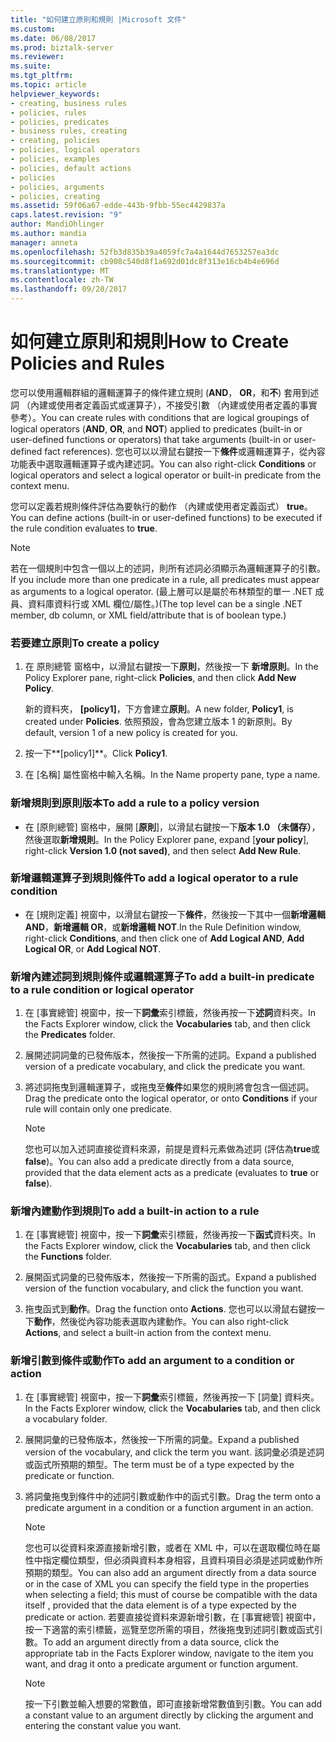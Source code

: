 ```yaml
---
title: "如何建立原則和規則 |Microsoft 文件"
ms.custom: 
ms.date: 06/08/2017
ms.prod: biztalk-server
ms.reviewer: 
ms.suite: 
ms.tgt_pltfrm: 
ms.topic: article
helpviewer_keywords:
- creating, business rules
- policies, rules
- policies, predicates
- business rules, creating
- creating, policies
- policies, logical operators
- policies, examples
- policies, default actions
- policies
- policies, arguments
- policies, creating
ms.assetid: 59f06a67-edde-443b-9fbb-55ec4429837a
caps.latest.revision: "9"
author: MandiOhlinger
ms.author: mandia
manager: anneta
ms.openlocfilehash: 52fb3d835b39a4059fc7a4a1644d7653257ea3dc
ms.sourcegitcommit: cb908c540d8f1a692d01dc8f313e16cb4b4e696d
ms.translationtype: MT
ms.contentlocale: zh-TW
ms.lasthandoff: 09/20/2017
---
```

# <a name="how-to-create-policies-and-rules"></a><span data-ttu-id="498c7-102">如何建立原則和規則</span><span class="sxs-lookup"><span data-stu-id="498c7-102">How to Create Policies and Rules</span></span>
<span data-ttu-id="498c7-103">您可以使用邏輯群組的邏輯運算子的條件建立規則 (**AND**， **OR**，和**不**) 套用到述詞 （內建或使用者定義函式或運算子），不接受引數 （內建或使用者定義的事實參考）。</span><span class="sxs-lookup"><span data-stu-id="498c7-103">You can create rules with conditions that are logical groupings of logical operators (**AND**, **OR**, and **NOT**) applied to predicates (built-in or user-defined functions or operators) that take arguments (built-in or user-defined fact references).</span></span> <span data-ttu-id="498c7-104">您也可以以滑鼠右鍵按一下**條件**或邏輯運算子，從內容功能表中選取邏輯運算子或內建述詞。</span><span class="sxs-lookup"><span data-stu-id="498c7-104">You can also right-click **Conditions** or logical operators and select a logical operator or built-in predicate from the context menu.</span></span>  
  
 <span data-ttu-id="498c7-105">您可以定義若規則條件評估為要執行的動作 （內建或使用者定義函式） **true**。</span><span class="sxs-lookup"><span data-stu-id="498c7-105">You can define actions (built-in or user-defined functions) to be executed if the rule condition evaluates to **true**.</span></span>  
  
> [!NOTE]
>  <span data-ttu-id="498c7-106">若在一個規則中包含一個以上的述詞，則所有述詞必須顯示為邏輯運算子的引數。</span><span class="sxs-lookup"><span data-stu-id="498c7-106">If you include more than one predicate in a rule, all predicates must appear as arguments to a logical operator.</span></span> <span data-ttu-id="498c7-107">(最上層可以是屬於布林類型的單一 .NET 成員、資料庫資料行或 XML 欄位/屬性。)</span><span class="sxs-lookup"><span data-stu-id="498c7-107">(The top level can be a single .NET member, db column, or XML field/attribute that is of boolean type.)</span></span>  
  
### <a name="to-create-a-policy"></a><span data-ttu-id="498c7-108">若要建立原則</span><span class="sxs-lookup"><span data-stu-id="498c7-108">To create a policy</span></span>  
  
1.  <span data-ttu-id="498c7-109">在 原則總管 窗格中，以滑鼠右鍵按一下**原則**，然後按一下 **新增原則**。</span><span class="sxs-lookup"><span data-stu-id="498c7-109">In the Policy Explorer pane, right-click **Policies**, and then click **Add New Policy**.</span></span>  
  
     <span data-ttu-id="498c7-110">新的資料夾， **[policy1]**，下方會建立**原則**。</span><span class="sxs-lookup"><span data-stu-id="498c7-110">A new folder, **Policy1**, is created under **Policies**.</span></span> <span data-ttu-id="498c7-111">依照預設，會為您建立版本 1 的新原則。</span><span class="sxs-lookup"><span data-stu-id="498c7-111">By default, version 1 of a new policy is created for you.</span></span>  
  
2.  <span data-ttu-id="498c7-112">按一下**[policy1]**。</span><span class="sxs-lookup"><span data-stu-id="498c7-112">Click **Policy1**.</span></span>  
  
3.  <span data-ttu-id="498c7-113">在 [名稱] 屬性窗格中輸入名稱。</span><span class="sxs-lookup"><span data-stu-id="498c7-113">In the Name property pane, type a name.</span></span>  
  
### <a name="to-add-a-rule-to-a-policy-version"></a><span data-ttu-id="498c7-114">新增規則到原則版本</span><span class="sxs-lookup"><span data-stu-id="498c7-114">To add a rule to a policy version</span></span>  
  
-   <span data-ttu-id="498c7-115">在 [原則總管] 窗格中，展開 [**原則**]，以滑鼠右鍵按一下**版本 1.0 （未儲存）**，然後選取**新增規則**。</span><span class="sxs-lookup"><span data-stu-id="498c7-115">In the Policy Explorer pane, expand [**your policy**], right-click **Version 1.0 (not saved)**, and then select **Add New Rule**.</span></span>  
  
### <a name="to-add-a-logical-operator-to-a-rule-condition"></a><span data-ttu-id="498c7-116">新增邏輯運算子到規則條件</span><span class="sxs-lookup"><span data-stu-id="498c7-116">To add a logical operator to a rule condition</span></span>  
  
-   <span data-ttu-id="498c7-117">在 [規則定義] 視窗中，以滑鼠右鍵按一下**條件**，然後按一下其中一個**新增邏輯 AND**，**新增邏輯 OR**，或**新增邏輯 NOT**.</span><span class="sxs-lookup"><span data-stu-id="498c7-117">In the Rule Definition window, right-click **Conditions**, and then click one of **Add Logical AND**, **Add Logical OR**, or **Add Logical NOT**.</span></span>  
  
### <a name="to-add-a-built-in-predicate-to-a-rule-condition-or-logical-operator"></a><span data-ttu-id="498c7-118">新增內建述詞到規則條件或邏輯運算子</span><span class="sxs-lookup"><span data-stu-id="498c7-118">To add a built-in predicate to a rule condition or logical operator</span></span>  
  
1.  <span data-ttu-id="498c7-119">在 [事實總管] 視窗中，按一下**詞彙**索引標籤，然後再按一下**述詞**資料夾。</span><span class="sxs-lookup"><span data-stu-id="498c7-119">In the Facts Explorer window, click the **Vocabularies** tab, and then click the **Predicates** folder.</span></span>  
  
2.  <span data-ttu-id="498c7-120">展開述詞詞彙的已發佈版本，然後按一下所需的述詞。</span><span class="sxs-lookup"><span data-stu-id="498c7-120">Expand a published version of a predicate vocabulary, and click the predicate you want.</span></span>  
  
3.  <span data-ttu-id="498c7-121">將述詞拖曳到邏輯運算子，或拖曳至**條件**如果您的規則將會包含一個述詞。</span><span class="sxs-lookup"><span data-stu-id="498c7-121">Drag the predicate onto the logical operator, or onto **Conditions** if your rule will contain only one predicate.</span></span>  
  
    > [!NOTE]
    >  <span data-ttu-id="498c7-122">您也可以加入述詞直接從資料來源，前提是資料元素做為述詞 (評估為**true**或**false**)。</span><span class="sxs-lookup"><span data-stu-id="498c7-122">You can also add a predicate directly from a data source, provided that the data element acts as a predicate (evaluates to **true** or **false**).</span></span>  
  
### <a name="to-add-a-built-in-action-to-a-rule"></a><span data-ttu-id="498c7-123">新增內建動作到規則</span><span class="sxs-lookup"><span data-stu-id="498c7-123">To add a built-in action to a rule</span></span>  
  
1.  <span data-ttu-id="498c7-124">在 [事實總管] 視窗中，按一下**詞彙**索引標籤，然後再按一下**函式**資料夾。</span><span class="sxs-lookup"><span data-stu-id="498c7-124">In the Facts Explorer window, click the **Vocabularies** tab, and then click the **Functions** folder.</span></span>  
  
2.  <span data-ttu-id="498c7-125">展開函式詞彙的已發佈版本，然後按一下所需的函式。</span><span class="sxs-lookup"><span data-stu-id="498c7-125">Expand a published version of the function vocabulary, and click the function you want.</span></span>  
  
3.  <span data-ttu-id="498c7-126">拖曳函式到**動作**。</span><span class="sxs-lookup"><span data-stu-id="498c7-126">Drag the function onto **Actions**.</span></span> <span data-ttu-id="498c7-127">您也可以以滑鼠右鍵按一下**動作**，然後從內容功能表選取內建動作。</span><span class="sxs-lookup"><span data-stu-id="498c7-127">You can also right-click **Actions**, and select a built-in action from the context menu.</span></span>  
  
### <a name="to-add-an-argument-to-a-condition-or-action"></a><span data-ttu-id="498c7-128">新增引數到條件或動作</span><span class="sxs-lookup"><span data-stu-id="498c7-128">To add an argument to a condition or action</span></span>  
  
1.  <span data-ttu-id="498c7-129">在 [事實總管] 視窗中，按一下**詞彙**索引標籤，然後再按一下 [詞彙] 資料夾。</span><span class="sxs-lookup"><span data-stu-id="498c7-129">In the Facts Explorer window, click the **Vocabularies** tab, and then click a vocabulary folder.</span></span>  
  
2.  <span data-ttu-id="498c7-130">展開詞彙的已發佈版本，然後按一下所需的詞彙。</span><span class="sxs-lookup"><span data-stu-id="498c7-130">Expand a published version of the vocabulary, and click the term you want.</span></span> <span data-ttu-id="498c7-131">該詞彙必須是述詞或函式所預期的類型。</span><span class="sxs-lookup"><span data-stu-id="498c7-131">The term must be of a type expected by the predicate or function.</span></span>  
  
3.  <span data-ttu-id="498c7-132">將詞彙拖曳到條件中的述詞引數或動作中的函式引數。</span><span class="sxs-lookup"><span data-stu-id="498c7-132">Drag the term onto a predicate argument in a condition or a function argument in an action.</span></span>  
  
    > [!NOTE]
    >  <span data-ttu-id="498c7-133">您也可以從資料來源直接新增引數，或者在 XML 中，可以在選取欄位時在屬性中指定欄位類型，但必須與資料本身相容，且資料項目必須是述詞或動作所預期的類型。</span><span class="sxs-lookup"><span data-stu-id="498c7-133">You can also add an argument directly from a data source or in the case of XML you can specify the field type in the properties when selecting a field; this must of course be compatible with the data itself , provided that the data element is of a type expected by the predicate or action.</span></span> <span data-ttu-id="498c7-134">若要直接從資料來源新增引數，在 [事實總管] 視窗中，按一下適當的索引標籤，巡覽至您所需的項目，然後拖曳到述詞引數或函式引數。</span><span class="sxs-lookup"><span data-stu-id="498c7-134">To add an argument directly from a data source, click the appropriate tab in the Facts Explorer window, navigate to the item you want, and drag it onto a predicate argument or function argument.</span></span>  
  
    > [!NOTE]
    >  <span data-ttu-id="498c7-135">按一下引數並輸入想要的常數值，即可直接新增常數值到引數。</span><span class="sxs-lookup"><span data-stu-id="498c7-135">You can add a constant value to an argument directly by clicking the argument and entering the constant value you want.</span></span>
